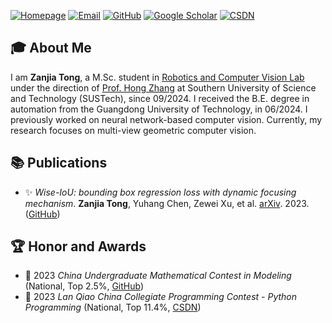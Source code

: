 [![Homepage](https://img.shields.io/badge/Homepage-2B51B6)](https://rcvlab.eee.sustech.edu.cn/authors/zanjia_tong/)
[![Email](https://img.shields.io/badge/Email-000000?logo=gmail)](mailto:tongzanjia@qq.com)
[![GitHub](https://img.shields.io/badge/GitHub-100000?logo=github)](https://github.com/Instinct323)
[![Google Scholar](https://img.shields.io/badge/Google%20Scholar-333333?logo=google-scholar)](https://scholar.google.com/citations?user=Zanjia_Tong)
[![CSDN](https://img.shields.io/badge/CSDN-2B51B6?logo=csdn&logoColor=white)](https://blog.csdn.net/qq_55745968)

## 🎓 About Me

I am **Zanjia Tong**,
a M.Sc. student in [Robotics and Computer Vision Lab](https://rcvlab.eee.sustech.edu.cn/)
under the direction of [Prof. Hong Zhang](https://www.sustech.edu.cn/zh/faculties/zhanghong.html)
at Southern University of Science and Technology (SUSTech), since 09/2024.
I received the B.E. degree in automation from the Guangdong University of Technology, in 06/2024.
I previously worked on neural network-based computer vision.
Currently, my research focuses on multi-view geometric computer vision.

## 📚 Publications

- ✨ *Wise-IoU: bounding box regression loss with dynamic focusing mechanism*. **Zanjia Tong**, Yuhang Chen, Zewei Xu, et al. [arXiv](https://arxiv.org/abs/2301.10051). 2023. ([GitHub](https://github.com/Instinct323/wiou))

## 🏆 Honor and Awards

- 🥈 2023 *China Undergraduate Mathematical Contest in Modeling* (National, Top 2.5%, [GitHub](https://github.com/Instinct323/mathmodel-23A))
- 🥈 2023 *Lan Qiao China Collegiate Programming Contest - Python Programming* (National, Top 11.4%, [CSDN](https://blog.csdn.net/qq_55745968/category_11619588.html))
